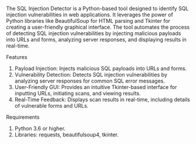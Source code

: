 The SQL Injection Detector is a Python-based tool designed to identify SQL injection vulnerabilities in web applications. 
It leverages the power of Python libraries like BeautifulSoup for HTML parsing and Tkinter for creating a user-friendly graphical interface. 
The tool automates the process of detecting SQL injection vulnerabilities by injecting malicious payloads into URLs and forms, analyzing server responses, and displaying results in real-time.

Features

1. Payload Injection: Injects malicious SQL payloads into URLs  and forms.
2. Vulnerability Detection: Detects SQL injection vulnerabilities by analyzing server responses for common SQL error messages.
3. User-Friendly GUI: Provides an intuitive Tkinter-based interface for inputting URLs, initiating scans, and viewing results.
4. Real-Time Feedback: Displays scan results in real-time, including details of vulnerable forms and URLs.

Requirements

1. Python 3.6 or higher.
2. Libraries: requests, beautifulsoup4, tkinter.
